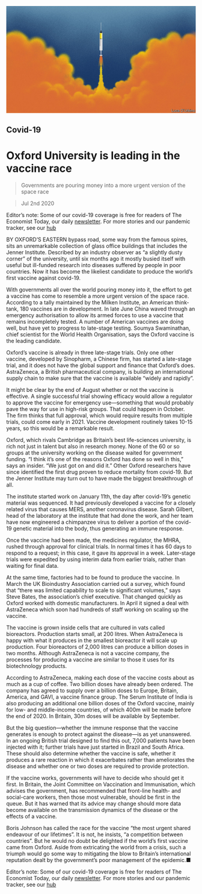 ![](./images/20200704_BRD001_0.jpg)

## Covid-19

# Oxford University is leading in the vaccine race

> Governments are pouring money into a more urgent version of the space race

> Jul 2nd 2020

Editor’s note: Some of our covid-19 coverage is free for readers of The Economist Today, our daily [newsletter](https://www.economist.com/https://my.economist.com/user#newsletter). For more stories and our pandemic tracker, see our [hub](https://www.economist.com//news/2020/03/11/the-economists-coverage-of-the-coronavirus)

BY OXFORD’S EASTERN bypass road, some way from the famous spires, sits an unremarkable collection of glass office buildings that includes the Jenner Institute. Described by an industry observer as “a slightly dusty corner” of the university, until six months ago it mostly busied itself with useful but ill-funded research into diseases suffered by people in poor countries. Now it has become the likeliest candidate to produce the world’s first vaccine against covid-19.

With governments all over the world pouring money into it, the effort to get a vaccine has come to resemble a more urgent version of the space race. According to a tally maintained by the Milken Institute, an American think-tank, 180 vaccines are in development. In late June China waved through an emergency authorisation to allow its armed forces to use a vaccine that remains incompletely tested. A number of American vaccines are doing well, but have yet to progress to late-stage testing. Soumya Swaminathan, chief scientist for the World Health Organisation, says the Oxford vaccine is the leading candidate.

Oxford’s vaccine is already in three late-stage trials. Only one other vaccine, developed by Sinopharm, a Chinese firm, has started a late-stage trial, and it does not have the global support and finance that Oxford’s does. AstraZeneca, a British pharmaceutical company, is building an international supply chain to make sure that the vaccine is available “widely and rapidly”.

It might be clear by the end of August whether or not the vaccine is effective. A single successful trial showing efficacy would allow a regulator to approve the vaccine for emergency use—something that would probably pave the way for use in high-risk groups. That could happen in October. The firm thinks that full approval, which would require results from multiple trials, could come early in 2021. Vaccine development routinely takes 10-15 years, so this would be a remarkable result.

Oxford, which rivals Cambridge as Britain’s best life-sciences university, is rich not just in talent but also in research money. None of the 60 or so groups at the university working on the disease waited for government funding. “I think it’s one of the reasons Oxford has done so well in this,” says an insider. “We just got on and did it.” Other Oxford researchers have since identified the first drug proven to reduce mortality from covid-19. But the Jenner Institute may turn out to have made the biggest breakthrough of all.

The institute started work on January 11th, the day after covid-19’s genetic material was sequenced. It had previously developed a vaccine for a closely related virus that causes MERS, another coronavirus disease. Sarah Gilbert, head of the laboratory at the institute that had done the work, and her team have now engineered a chimpanzee virus to deliver a portion of the covid-19 genetic material into the body, thus generating an immune response.

Once the vaccine had been made, the medicines regulator, the MHRA, rushed through approval for clinical trials. In normal times it has 60 days to respond to a request; in this case, it gave its approval in a week. Later-stage trials were expedited by using interim data from earlier trials, rather than waiting for final data.

At the same time, factories had to be found to produce the vaccine. In March the UK Bioindustry Association carried out a survey, which found that “there was limited capability to scale to significant volumes,” says Steve Bates, the association’s chief executive. That changed quickly as Oxford worked with domestic manufacturers. In April it signed a deal with AstraZeneca which soon had hundreds of staff working on scaling up the vaccine.

The vaccine is grown inside cells that are cultured in vats called bioreactors. Production starts small, at 200 litres. When AstraZeneca is happy with what it produces in the smallest bioreactor it will scale up production. Four bioreactors of 2,000 litres can produce a billion doses in two months. Although AstraZeneca is not a vaccine company, the processes for producing a vaccine are similar to those it uses for its biotechnology products.

According to AstraZeneca, making each dose of the vaccine costs about as much as a cup of coffee. Two billion doses have already been ordered. The company has agreed to supply over a billion doses to Europe, Britain, America, and GAVI, a vaccine finance group. The Serum Institute of India is also producing an additional one billion doses of the Oxford vaccine, mainly for low- and middle-income countries, of which 400m will be made before the end of 2020. In Britain, 30m doses will be available by September.

But the big question—whether the immune response that the vaccine generates is enough to protect against the disease—is as yet unanswered. In an ongoing British trial designed to find this out, 7,000 patients have been injected with it; further trials have just started in Brazil and South Africa. These should also determine whether the vaccine is safe, whether it produces a rare reaction in which it exacerbates rather than ameliorates the disease and whether one or two doses are required to provide protection.

If the vaccine works, governments will have to decide who should get it first. In Britain, the Joint Committee on Vaccination and Immunisation, which advises the government, has recommended that front-line health- and social-care workers, then those most vulnerable, should be first in the queue. But it has warned that its advice may change should more data become available on the transmission dynamics of the disease or the effects of a vaccine.

Boris Johnson has called the race for the vaccine “the most urgent shared endeavour of our lifetimes”. It is not, he insists, “a competition between countries”. But he would no doubt be delighted if the world’s first vaccine came from Oxford. Aside from extricating the world from a crisis, such a triumph would go some way to mitigating the blow to Britain’s international reputation dealt by the government’s poor management of the epidemic.■

Editor’s note: Some of our covid-19 coverage is free for readers of The Economist Today, our daily [newsletter](https://www.economist.com/https://my.economist.com/user#newsletter). For more stories and our pandemic tracker, see our [hub](https://www.economist.com//news/2020/03/11/the-economists-coverage-of-the-coronavirus)